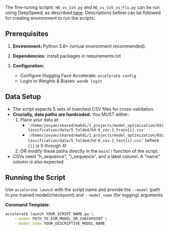 

The fine-tuning scripts: `HD_vs_CoV.py` and `HD_vs_CoV_vs_Flu.py`  can be run using DeepSpeed, as described [here](https://github.com/brineylab/deepspeed/tree/main). Descriptions bellow can be followed for creating environment to run the scripts.

## Prerequisites

1.  **Environment:** Python 3.8+ (virtual environment recommended).
2.  **Dependencies:**  install packages in requirements.txt
    
3.  **Configuration:**
    * Configure Hugging Face Accelerate: `accelerate config`
    * Login to Weights & Biases: `wandb login`

## Data Setup

* The script expects 5 sets of train/test CSV files for cross-validation.
* **Crucially, data paths are hardcoded.** You MUST either:
    1.  Place your data at:
        * `'/home/jovyan/shared/mahdi/1_projects/model_optimization/02classification/data/5_folded/hd-0_cov-1_train{i}.csv'`
        * `'/home/jovyan/shared/mahdi/1_projects/model_optimization/02classification/data/5_folded/hd-0_cov-1_test{i}.csv'` (where `{i}` is 0 through 4)
    2.  OR modify these paths directly in the `main()` function of the script.
* CSVs need "h_sequence", "l_sequence", and a label column. A "name" column is also expected.

## Running the Script

Use `accelerate launch` with the script name and provide the `--model` (path to pre-trained model/checkpoint) and `--model_name` (for logging) arguments.

**Command Template:**

```bash
accelerate launch YOUR_SCRIPT_NAME.py \
    --model PATH_TO_ESM_MODEL_OR_CHECKPOINT \
    --model_name YOUR_DESCRIPTIVE_MODEL_NAME